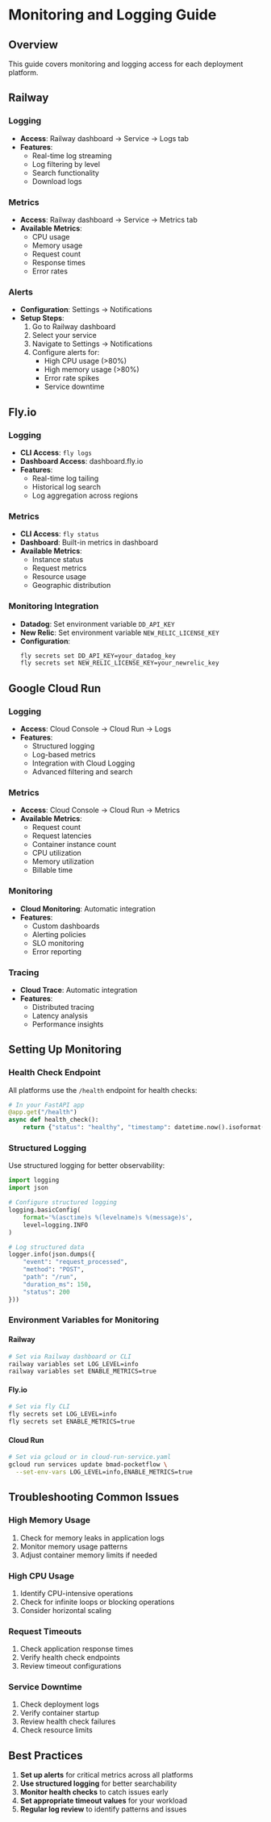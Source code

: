 # Monitoring and Logging Guide

## Overview
This guide covers monitoring and logging access for each deployment platform.

## Railway

### Logging
- **Access**: Railway dashboard → Service → Logs tab
- **Features**: 
  - Real-time log streaming
  - Log filtering by level
  - Search functionality
  - Download logs

### Metrics
- **Access**: Railway dashboard → Service → Metrics tab
- **Available Metrics**:
  - CPU usage
  - Memory usage
  - Request count
  - Response times
  - Error rates

### Alerts
- **Configuration**: Settings → Notifications
- **Setup Steps**:
  1. Go to Railway dashboard
  2. Select your service
  3. Navigate to Settings → Notifications
  4. Configure alerts for:
     - High CPU usage (>80%)
     - High memory usage (>80%)
     - Error rate spikes
     - Service downtime

## Fly.io

### Logging
- **CLI Access**: `fly logs`
- **Dashboard Access**: dashboard.fly.io
- **Features**:
  - Real-time log tailing
  - Historical log search
  - Log aggregation across regions

### Metrics
- **CLI Access**: `fly status`
- **Dashboard**: Built-in metrics in dashboard
- **Available Metrics**:
  - Instance status
  - Request metrics
  - Resource usage
  - Geographic distribution

### Monitoring Integration
- **Datadog**: Set environment variable `DD_API_KEY`
- **New Relic**: Set environment variable `NEW_RELIC_LICENSE_KEY`
- **Configuration**:
  ```bash
  fly secrets set DD_API_KEY=your_datadog_key
  fly secrets set NEW_RELIC_LICENSE_KEY=your_newrelic_key
  ```

## Google Cloud Run

### Logging
- **Access**: Cloud Console → Cloud Run → Logs
- **Features**:
  - Structured logging
  - Log-based metrics
  - Integration with Cloud Logging
  - Advanced filtering and search

### Metrics
- **Access**: Cloud Console → Cloud Run → Metrics
- **Available Metrics**:
  - Request count
  - Request latencies
  - Container instance count
  - CPU utilization
  - Memory utilization
  - Billable time

### Monitoring
- **Cloud Monitoring**: Automatic integration
- **Features**:
  - Custom dashboards
  - Alerting policies
  - SLO monitoring
  - Error reporting

### Tracing
- **Cloud Trace**: Automatic integration
- **Features**:
  - Distributed tracing
  - Latency analysis
  - Performance insights

## Setting Up Monitoring

### Health Check Endpoint
All platforms use the `/health` endpoint for health checks:

```python
# In your FastAPI app
@app.get("/health")
async def health_check():
    return {"status": "healthy", "timestamp": datetime.now().isoformat()}
```

### Structured Logging
Use structured logging for better observability:

```python
import logging
import json

# Configure structured logging
logging.basicConfig(
    format='%(asctime)s %(levelname)s %(message)s',
    level=logging.INFO
)

# Log structured data
logger.info(json.dumps({
    "event": "request_processed",
    "method": "POST",
    "path": "/run",
    "duration_ms": 150,
    "status": 200
}))
```

### Environment Variables for Monitoring

#### Railway
```bash
# Set via Railway dashboard or CLI
railway variables set LOG_LEVEL=info
railway variables set ENABLE_METRICS=true
```

#### Fly.io
```bash
# Set via fly CLI
fly secrets set LOG_LEVEL=info
fly secrets set ENABLE_METRICS=true
```

#### Cloud Run
```bash
# Set via gcloud or in cloud-run-service.yaml
gcloud run services update bmad-pocketflow \
  --set-env-vars LOG_LEVEL=info,ENABLE_METRICS=true
```

## Troubleshooting Common Issues

### High Memory Usage
1. Check for memory leaks in application logs
2. Monitor memory usage patterns
3. Adjust container memory limits if needed

### High CPU Usage
1. Identify CPU-intensive operations
2. Check for infinite loops or blocking operations
3. Consider horizontal scaling

### Request Timeouts
1. Check application response times
2. Verify health check endpoints
3. Review timeout configurations

### Service Downtime
1. Check deployment logs
2. Verify container startup
3. Review health check failures
4. Check resource limits

## Best Practices

1. **Set up alerts** for critical metrics across all platforms
2. **Use structured logging** for better searchability
3. **Monitor health checks** to catch issues early
4. **Set appropriate timeout values** for your workload
5. **Regular log review** to identify patterns and issues